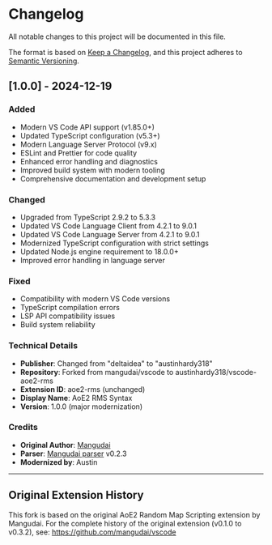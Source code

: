 # Changelog

All notable changes to this project will be documented in this file.

The format is based on [Keep a Changelog](https://keepachangelog.com/en/1.0.0/),
and this project adheres to [Semantic Versioning](https://semver.org/spec/v2.0.0.html).

## [1.0.0] - 2024-12-19

### Added

- Modern VS Code API support (v1.85.0+)
- Updated TypeScript configuration (v5.3+)
- Modern Language Server Protocol (v9.x)
- ESLint and Prettier for code quality
- Enhanced error handling and diagnostics
- Improved build system with modern tooling
- Comprehensive documentation and development setup

### Changed

- Upgraded from TypeScript 2.9.2 to 5.3.3
- Updated VS Code Language Client from 4.2.1 to 9.0.1
- Updated VS Code Language Server from 4.2.1 to 9.0.1
- Modernized TypeScript configuration with strict settings
- Updated Node.js engine requirement to 18.0.0+
- Improved error handling in language server

### Fixed

- Compatibility with modern VS Code versions
- TypeScript compilation errors
- LSP API compatibility issues
- Build system reliability

### Technical Details

- **Publisher**: Changed from "deltaidea" to "austinhardy318"
- **Repository**: Forked from mangudai/vscode to austinhardy318/vscode-aoe2-rms
- **Extension ID**: aoe2-rms (unchanged)
- **Display Name**: AoE2 RMS Syntax
- **Version**: 1.0.0 (major modernization)

### Credits

- **Original Author**: [Mangudai](https://github.com/mangudai)
- **Parser**: [Mangudai parser](https://github.com/mangudai/mangudai) v0.2.3
- **Modernized by**: Austin

---

## Original Extension History

This fork is based on the original AoE2 Random Map Scripting extension by Mangudai.
For the complete history of the original extension (v0.1.0 to v0.3.2), see:
<https://github.com/mangudai/vscode>
